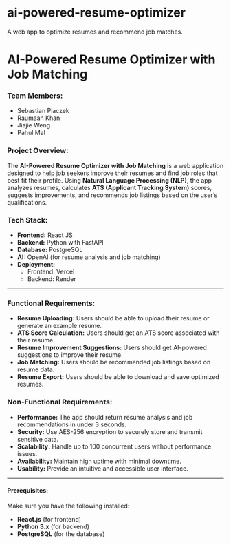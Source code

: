 # ai-powered-resume-optimizer
A web app to optimize resumes and recommend job matches.
# AI-Powered Resume Optimizer with Job Matching

### Team Members:
- Sebastian Placzek
- Raumaan Khan
- Jiajie Weng
- Pahul Mal

### Project Overview:
The **AI-Powered Resume Optimizer with Job Matching** is a web application designed to help job seekers improve their resumes and find job roles that best fit their profile. Using **Natural Language Processing (NLP)**, the app analyzes resumes, calculates **ATS (Applicant Tracking System)** scores, suggests improvements, and recommends job listings based on the user’s qualifications.

### Tech Stack:
- **Frontend:** React JS
- **Backend:** Python with FastAPI
- **Database:** PostgreSQL
- **AI:** OpenAI (for resume analysis and job matching)
- **Deployment:**
  - Frontend: Vercel
  - Backend: Render

---

### Functional Requirements:
- **Resume Uploading:** Users should be able to upload their resume or generate an example resume.
- **ATS Score Calculation:** Users should get an ATS score associated with their resume.
- **Resume Improvement Suggestions:** Users should get AI-powered suggestions to improve their resume.
- **Job Matching:** Users should be recommended job listings based on resume data.
- **Resume Export:** Users should be able to download and save optimized resumes.

### Non-Functional Requirements:
- **Performance:** The app should return resume analysis and job recommendations in under 3 seconds.
- **Security:** Use AES-256 encryption to securely store and transmit sensitive data.
- **Scalability:** Handle up to 100 concurrent users without performance issues.
- **Availability:** Maintain high uptime with minimal downtime.
- **Usability:** Provide an intuitive and accessible user interface.

---

#### Prerequisites:
Make sure you have the following installed:
- **React.js** (for frontend)
- **Python 3.x** (for backend)
- **PostgreSQL** (for the database)
